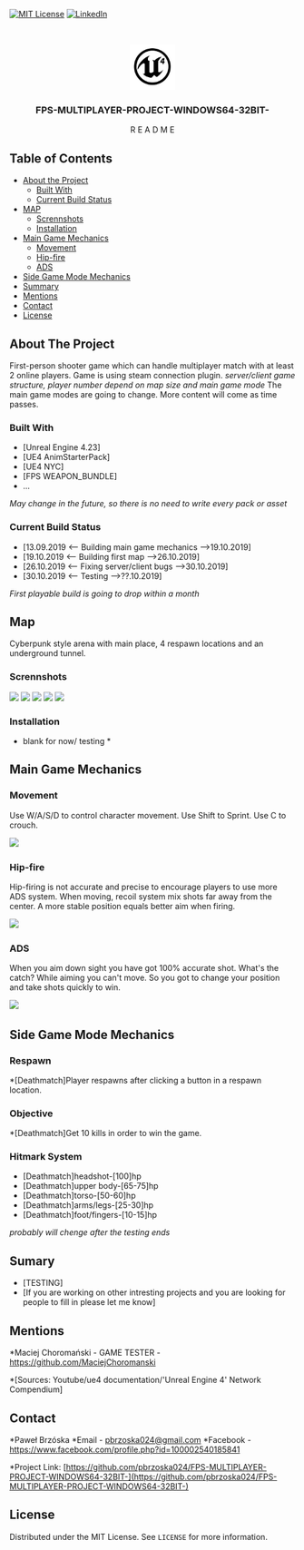 
[![MIT License][license-shield]][license-url]
[![LinkedIn][linkedin-shield]][linkedin-url]



<!-- PROJECT LOGO -->
<p align="center">
 
<br />
<p align="center">
  <a href="https://github.com/pbrzoska024/FPS-MULTIPLAYER-PROJECT-WINDOWS64-32BIT-">
  </a>
  <img src="images/logo.png" alt="Logo" width="80" height="80">
  <h3 align="center">FPS-MULTIPLAYER-PROJECT-WINDOWS64-32BIT-</h3>

  <p align="center">
   R E A D M E



<!-- TABLE OF CONTENTS -->
## Table of Contents

* [About the Project](#about-the-project)
  * [Built With](#built-with)
  * [Current Build Status](#current-build-status)
* [MAP](#map)
  * [Scrennshots](#Scrennshots)
  * [Installation](#installation)
* [Main Game Mechanics](#main-game-mechanics)
  * [Movement](#Movement)
  * [Hip-fire](#hip-fire)
  * [ADS](#ADS)
* [Side Game Mode Mechanics](#Side-Game-Mode-Mechanics)
* [Summary](#summary)
* [Mentions](#mentions)
* [Contact](#contact)
* [License](#license)



<!-- ABOUT THE PROJECT -->
## About The Project
First-person shooter game which can handle multiplayer match with at least 2 online players.
Game is using steam connection plugin.
*server/client game structure, player number depend on map size and main game mode*
The main game modes are going to change. More content will come as time passes.
### Built With

* [Unreal Engine 4.23]
* [UE4 AnimStarterPack]
* [UE4 NYC]
* [FPS WEAPON_BUNDLE]
* ...

*May change in the future, so there is no need to write every pack or asset*

### Current Build Status

* [13.09.2019 <-- Building main game mechanics    -->19.10.2019]
* [19.10.2019 <-- Building first map   -->26.10.2019]
* [26.10.2019 <-- Fixing server/client bugs   -->30.10.2019]
* [30.10.2019 <-- Testing  -->??.10.2019]


*First playable build is going to drop within a month*

<!-- GETTING STARTED -->
## Map

Cyberpunk style arena with main place, 4 respawn locations and an underground tunnel.


### Scrennshots

<img src="images/mapka.png">
<img src="images/mapka1.png">
<img src="images/mapka2.png">
<img src="images/mapka3.png">
<img src="images/mapka4.png">

### Installation
 
* blank for now/ testing *



<!-- USAGE EXAMPLES -->
## Main Game Mechanics



### Movement
Use W/A/S/D to control character movement.
Use Shift to Sprint.
Use C to crouch.


![](images/GAME2.gif)


### Hip-fire
Hip-firing is not accurate and precise to encourage players to use more ADS system.
When moving, recoil system mix shots far away from the center.
A more stable position equals better aim when firing.


![](images/GAME3.gif)


### ADS
When you aim down sight you have got 100% accurate shot.
What's the catch?
While aiming you can't move.
So you got to change your position and take shots quickly to win.


![](images/GAME4.gif)





<!-- ROADMAP -->
## Side Game Mode Mechanics

### Respawn
*[Deathmatch]Player respawns after clicking a button in a respawn location.

### Objective
*[Deathmatch]Get 10 kills in order to win the game.

### Hitmark System
* [Deathmatch]headshot-[100]hp
* [Deathmatch]upper body-[65-75]hp
* [Deathmatch]torso-[50-60]hp
* [Deathmatch]arms/legs-[25-30]hp
* [Deathmatch]foot/fingers-[10-15]hp

*probably will chenge after the testing ends*


<!-- Summary -->
## Sumary

* [TESTING]
* [If you are working on other intresting projects and  you are looking for people to fill in please let me know]




## Mentions
*Maciej Choromański - GAME TESTER - https://github.com/MaciejChoromanski

*[Sources: Youtube/ue4 documentation/'Unreal Engine 4' Network Compendium]






## Contact

*Paweł Brzóska
*Email - pbrzoska024@gmail.com
*Facebook - https://www.facebook.com/profile.php?id=100002540185841

*Project Link: [https://github.com/pbrzoska024/FPS-MULTIPLAYER-PROJECT-WINDOWS64-32BIT-](https://github.com/pbrzoska024/FPS-MULTIPLAYER-PROJECT-WINDOWS64-32BIT-)




<!-- LICENSE -->
## License

Distributed under the MIT License. See `LICENSE` for more information.





<!-- MARKDOWN LINKS & IMAGES -->
<!-- https://www.markdownguide.org/basic-syntax/#reference-style-links -->
[issues-url]: https://github.com/othneildrew/Best-README-Template/issues
[license-shield]: https://img.shields.io/github/license/othneildrew/Best-README-Template.svg?style=flat-square
[license-url]: https://github.com/othneildrew/Best-README-Template/blob/master/LICENSE.txt
[linkedin-shield]: https://img.shields.io/badge/-LinkedIn-black.svg?style=flat-square&logo=linkedin&colorB=555
[linkedin-url]: https://www.linkedin.com/in/paweł-brzóska-522634179/
[product-screenshot]: images/screenshot.png

